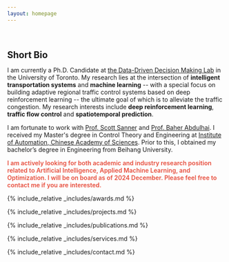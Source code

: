 ```yaml
---
layout: homepage
---
```


<h1 id="about-me"></h1>

<h2 style="margin: 60px 0px 10px;">Short Bio</h2>

I am currently a Ph.D. Candidate at [the Data-Driven Decision Making Lab](https://d3m.mie.utoronto.ca) in the University of Toronto. My research lies at the intersection of **intelligent transportation systems** and **machine learning** -- with a special focus on building adaptive regional traffic control systems based on deep reinforcement learning -- the ultimate goal of which is to alleviate the traffic congestion. My research interests include **deep reinforcement learning**, **traffic flow control** and **spatiotemporal prediction**.

I am fortunate to work with [Prof. Scott Sanner](https://d3m.mie.utoronto.ca/members/ssanner/) and [Prof. Baher Abdulhai](https://uttri.utoronto.ca/people/baher-abdulhai/). I received my Master's degree in Control Theory and Engineering at [Institute of Automation, Chinese Academy of Sciences](http://english.ia.cas.cn/). Prior to this, I obtained my bachelor’s degree in Engineering from Beihang University. 


<strong style="color:#e74d3c; font-weight:600"><strong style="color:#e74d3c; font-weight:600">I am actively looking for both academic and industry research position related to Artificial Intelligence, Applied Machine Learning, and Optimization. I will be on board as of 2024 December. Please feel free to contact me if you are interested. </strong></strong>

{% include_relative _includes/awards.md %}

{% include_relative _includes/projects.md %}

{% include_relative _includes/publications.md %}

{% include_relative _includes/services.md %}

{% include_relative _includes/contact.md %}